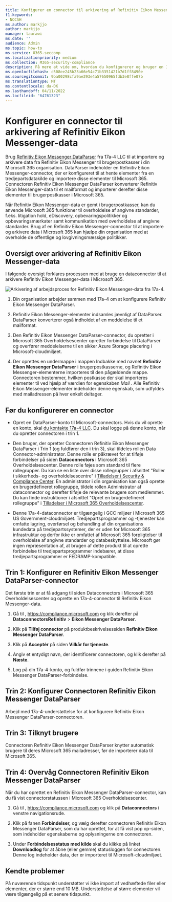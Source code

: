 ```yaml
---
title: Konfigurer en connector til arkivering af Refinitiv Eikon Messenger-data i Microsoft 365
f1.keywords:
- NOCSH
ms.author: markjjo
author: markjjo
manager: laurawi
ms.date: ''
audience: Admin
ms.topic: how-to
ms.service: O365-seccomp
ms.localizationpriority: medium
ms.collection: M365-security-compliance
description: Få mere at vide om, hvordan du konfigurerer og bruger en 17a-4 Refinitiv Eikon Messenger DataParser-connector til at importere og arkivere disse data i Microsoft 365.
ms.openlocfilehash: c508ee245b23a66e54c71b3351421b7d1ff8490e
ms.sourcegitcommit: 9ba00298cfa9ae293e4a57650965fdb3e8ffe07b
ms.translationtype: MT
ms.contentlocale: da-DK
ms.lasthandoff: 04/11/2022
ms.locfileid: "64761323"
---
```

# <a name="set-up-a-connector-to-archive-refinitiv-eikon-messenger-data"></a>Konfigurer en connector til arkivering af Refinitiv Eikon Messenger-data

Brug [Refinitiv Eikon Messenger DataParser](https://www.17a-4.com/refinitiv-messenger-dataparser/) fra 17a-4 LLC til at importere og arkivere data fra Refinitiv Eikon Messenger til brugerpostkasser i din Microsoft 365 organisation. DataParser indeholder en Refinitiv Eikon Messenger-connector, der er konfigureret til at hente elementer fra en tredjepartsdatakilde og importere disse elementer til Microsoft 365. Connectoren Refinitiv Eikon Messenger DataParser konverterer Refinitiv Eikon Messenger-data til et mailformat og importerer derefter disse elementer til brugerpostkasser i Microsoft 365.

Når Refinitiv Eikon Messenger-data er gemt i brugerpostkasser, kan du anvende Microsoft 365 funktioner til overholdelse af angivne standarder, f.eks. litigation hold, eDiscovery, opbevaringspolitikker og opbevaringsmærkater samt kommunikation med overholdelse af angivne standarder. Brug af en Refinitiv Eikon Messenger-connector til at importere og arkivere data i Microsoft 365 kan hjælpe din organisation med at overholde de offentlige og lovgivningsmæssige politikker.

## <a name="overview-of-archiving-refinitiv-eikon-messenger-data"></a>Oversigt over arkivering af Refinitiv Eikon Messenger-data

I følgende oversigt forklares processen med at bruge en dataconnector til at arkivere Refinitiv Eikon Messenger-data i Microsoft 365.

![Arkivering af arbejdsproces for Refinitiv Eikon Messenger-data fra 17a-4.](../media/RefinitivMessengerDataParserConnectorWorkflow.png)

1. Din organisation arbejder sammen med 17a-4 om at konfigurere Refinitiv Eikon Messenger DataParser.

2. Refinitiv Eikon Messenger-elementer indsamles jævnligt af DataParser. DataParser konverterer også indholdet af en meddelelse til et mailformat.

3. Den Refinitiv Eikon Messenger DataParser-connector, du opretter i Microsoft 365 Overholdelsescenter opretter forbindelse til DataParser og overfører meddelelserne til en sikker Azure Storage placering i Microsoft-cloudmiljøet.

4. Der oprettes en undermappe i mappen Indbakke med navnet **Refinitiv Eikon Messenger DataParser** i brugerpostkasserne, og Refinitiv Eikon Messenger-elementerne importeres til den pågældende mappe. Connectoren bestemmer, hvilken postkasse der skal importeres elementer til ved hjælp af værdien for egenskaben *Mail* . Alle Refinitiv Eikon Messenger-elementer indeholder denne egenskab, som udfyldes med mailadressen på hver enkelt deltager.

## <a name="before-you-set-up-a-connector"></a>Før du konfigurerer en connector

- Opret en DataParser-konto til Microsoft-connectors. Hvis du vil oprette en konto, skal [du kontakte 17a-4 LLC](https://www.17a-4.com/contact/). Du skal logge på denne konto, når du opretter connectoren i trin 1.

- Den bruger, der opretter Connectoren Refinitiv Eikon Messenger DataParser i Trin 1 (og fuldfører den i trin 3), skal tildeles rollen Data Connector-administrator. Denne rolle er påkrævet for at tilføje forbindelser på siden **Dataconnectors** i Microsoft 365 Overholdelsescenter. Denne rolle føjes som standard til flere rollegrupper. Du kan se en liste over disse rollegrupper i afsnittet "Roller i sikkerheds- og overholdelsescentre" i [Tilladelser i Security & Compliance Center](../security/office-365-security/permissions-in-the-security-and-compliance-center.md#roles-in-the-security--compliance-center). En administrator i din organisation kan også oprette en brugerdefineret rollegruppe, tildele rollen Administrator af dataconnector og derefter tilføje de relevante brugere som medlemmer. Du kan finde instruktioner i afsnittet "Opret en brugerdefineret rollegruppe" i [Tilladelser i Microsoft 365 Overholdelsescenter](microsoft-365-compliance-center-permissions.md#create-a-custom-role-group).

- Denne 17a-4-dataconnector er tilgængelig i GCC miljøer i Microsoft 365 US Government-cloudmiljøet. Tredjepartsprogrammer og -tjenester kan omfatte lagring, overførsel og behandling af din organisations kundedata på tredjepartssystemer, der er uden for Microsoft 365 infrastruktur og derfor ikke er omfattet af Microsoft 365 forpligtelser til overholdelse af angivne standarder og databeskyttelse. Microsoft gør ingen repræsentation af, at brugen af dette produkt til at oprette forbindelse til tredjepartsprogrammer indebærer, at disse tredjepartsprogrammer er FEDRAMP-kompatible.

## <a name="step-1-set-up-a-refinitiv-eikon-messenger-dataparser-connector"></a>Trin 1: Konfigurer en Refinitiv Eikon Messenger DataParser-connector

Det første trin er at få adgang til siden Dataconnectors i Microsoft 365 Overholdelsescenter og oprette en 17a-4-connector til Refinitiv Eikon Messenger-data.

1. Gå til , <https://compliance.microsoft.com> og klik derefter på **DataconnectorsRefinitiv** >  **Eikon Messenger DataParser**.

2. Klik på **Tilføj connector** på produktbeskrivelsessiden **Refinitiv Eikon Messenger DataParser**.

3. Klik på **Acceptér** på siden **Vilkår for tjeneste**.

4. Angiv et entydigt navn, der identificerer connectoren, og klik derefter på **Næste**.

5. Log på din 17a-4-konto, og fuldfør trinnene i guiden Refinitiv Eikon Messenger DataParser-forbindelse.

## <a name="step-2-configure-the-refinitiv-eikon-messenger-dataparser-connector"></a>Trin 2: Konfigurer Connectoren Refinitiv Eikon Messenger DataParser

Arbejd med 17a-4-understøttelse for at konfigurere Refinitiv Eikon Messenger DataParser-connectoren.

## <a name="step-3-map-users"></a>Trin 3: Tilknyt brugere

Connectoren Refinitiv Eikon Messenger DataParser knytter automatisk brugere til deres Microsoft 365 mailadresser, før de importerer data til Microsoft 365.

## <a name="step-4-monitor-the-refinitiv-eikon-messenger-dataparser-connector"></a>Trin 4: Overvåg Connectoren Refinitiv Eikon Messenger DataParser

Når du har oprettet en Refinitiv Eikon Messenger DataParser-connector, kan du få vist connectorstatussen i Microsoft 365 Overholdelsescenter.

1. Gå til , <https://compliance.microsoft.com> og klik på **Dataconnectors** i venstre navigationsrude.

2. Klik på fanen **Forbindelser,** og vælg derefter connectoren Refinitiv Eikon Messenger DataParser, som du har oprettet, for at få vist pop op-siden, som indeholder egenskaberne og oplysningerne om connectoren.

3. Under **Forbindelsesstatus med kilde** skal du klikke på linket **Downloadlog** for at åbne (eller gemme) statusloggen for connectoren. Denne log indeholder data, der er importeret til Microsoft-cloudmiljøet.

## <a name="known-issues"></a>Kendte problemer

På nuværende tidspunkt understøtter vi ikke import af vedhæftede filer eller elementer, der er større end 10 MB. Understøttelse af større elementer vil være tilgængelig på et senere tidspunkt.
